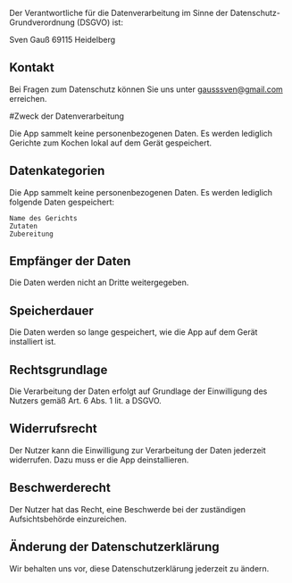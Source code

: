 Der Verantwortliche für die Datenverarbeitung im Sinne der Datenschutz-Grundverordnung (DSGVO) ist:

Sven Gauß
69115 Heidelberg

## Kontakt

Bei Fragen zum Datenschutz können Sie uns unter gausssven@gmail.com erreichen.

#Zweck der Datenverarbeitung

Die App sammelt keine personenbezogenen Daten. Es werden lediglich Gerichte zum Kochen lokal auf dem Gerät gespeichert.

## Datenkategorien

Die App sammelt keine personenbezogenen Daten. Es werden lediglich folgende Daten gespeichert:

    Name des Gerichts
    Zutaten
    Zubereitung

## Empfänger der Daten

Die Daten werden nicht an Dritte weitergegeben.

## Speicherdauer

Die Daten werden so lange gespeichert, wie die App auf dem Gerät installiert ist.

## Rechtsgrundlage

Die Verarbeitung der Daten erfolgt auf Grundlage der Einwilligung des Nutzers gemäß Art. 6 Abs. 1 lit. a DSGVO.

## Widerrufsrecht

Der Nutzer kann die Einwilligung zur Verarbeitung der Daten jederzeit widerrufen. Dazu muss er die App deinstallieren.

## Beschwerderecht

Der Nutzer hat das Recht, eine Beschwerde bei der zuständigen Aufsichtsbehörde einzureichen.

## Änderung der Datenschutzerklärung

Wir behalten uns vor, diese Datenschutzerklärung jederzeit zu ändern.


